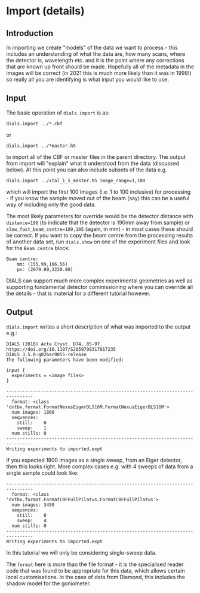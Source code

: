 # Import (details)

## Introduction

In importing we create "models" of the data we want to process - this includes an understanding of what the data are, how many scans, where the detector is, wavelength etc. and it is the point where any corrections that are known up front should be made. Hopefully all of the metadata in the images will be correct (in 2021 this is much more likely than it was in 1998!) so really all you are identifying is what input you would like to use.

## Input

The basic operation of `dials.import` is as:

```
dials.import ../*.cbf
```

or

```
dials.import ../*master.h5
```

to import all of the CBF or master files in the parent directory. The output from import will "explain" what it understood from the data (discussed below). At this point you can also include subsets of the data e.g.

```
dials.import ../xtal_1_5_master.h5 image_range=1,100
```

which will import the first 100 images (i.e. 1 to 100 inclusive) for processing - if you know the sample moved out of the beam (say) this can be a useful way of including only the good data.

The most likely parameters for override would be the detector distance with `distance=190` (to indicate that the detector is 190mm away from sample) or `slow_fast_beam_centre=109,105` (again, in mm) - in most cases these should be correct. If you want to copy the beam centre from the processing results of another data set, run `dials.show` on one of the experiment files and look for the `Beam centre` block:

```
Beam centre: 
    mm: (155.99,166.56)
    px: (2079.89,2220.80)
```

DIALS can support much more complex experimental geometries as well as supporting fundamental detector commissioning where you can override all the details - that is material for a different tutorial however. 

## Output

`dials.import` writes a short description of what was imported to the output e.g.:

```
DIALS (2018) Acta Cryst. D74, 85-97. https://doi.org/10.1107/S2059798317017235
DIALS 3.5.0-g82bac9855-release
The following parameters have been modified:

input {
  experiments = <image files>
}

--------------------------------------------------------------------------------
  format: <class 'dxtbx.format.FormatNexusEigerDLS16M.FormatNexusEigerDLS16M'>
  num images: 1800
  sequences:
    still:    0
    sweep:    1
  num stills: 0
--------------------------------------------------------------------------------
Writing experiments to imported.expt
```

If you expected 1800 images as a single sweep, from an Eiger detector, then this looks right. More complex cases e.g. with 4 sweeps of data from a single sample could look like:

```
--------------------------------------------------------------------------------
  format: <class 'dxtbx.format.FormatCBFFullPilatus.FormatCBFFullPilatus'>
  num images: 3450
  sequences:
    still:    0
    sweep:    4
  num stills: 0
--------------------------------------------------------------------------------
Writing experiments to imported.expt
```

In this tutorial we will only be considering single-sweep data. 

The `format` here is more than the file format - it is the specialised
reader code that was found to be appropriate for this data, which
allows certain local customisations. In the case of data from Diamond,
this includes the shadow model for the goniometer.
